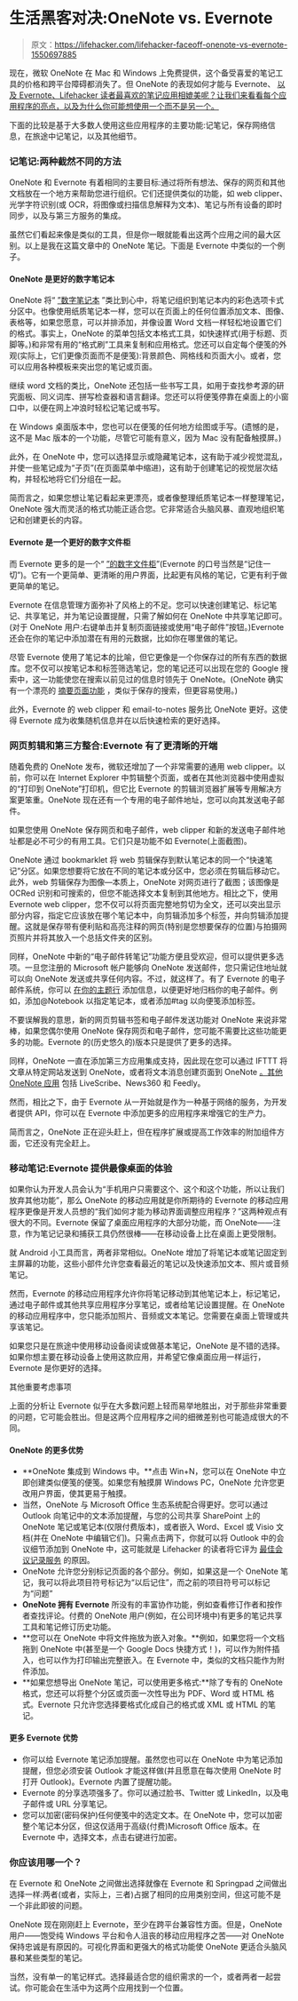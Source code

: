 # 生活黑客对决:OneNote vs. Evernote

> 原文：<https://lifehacker.com/lifehacker-faceoff-onenote-vs-evernote-1550697885>

现在，微软 OneNote 在 Mac 和 Windows 上免费提供，这个备受喜爱的笔记工具的价格和跨平台障碍都消失了。但 OneNote 的表现如何才能与 Evernote、 [以及 Evernote、Lifehacker 读者最喜欢的笔记应用相媲美呢？让我们来看看每个应用程序的亮点，以及为什么你可能想使用一个而不是另一个。](http://lifehacker.com/ive-been-using-evernote-all-wrong-heres-why-its-actual-5989980)



下面的比较是基于大多数人使用这些应用程序的主要功能:记笔记，保存网络信息，在旅途中记笔记，以及其他细节。

### 记笔记:两种截然不同的方法

OneNote 和 Evernote 有着相同的主要目标:通过将所有想法、保存的网页和其他文档放在一个地方来帮助您进行组织。它们还提供类似的功能，如 web clipper、光学字符识别(或 OCR，将图像或扫描信息解释为文本)、笔记与所有设备的即时同步，以及与第三方服务的集成。

虽然它们看起来像是类似的工具，但是你一眼就能看出这两个应用之间的最大区别。以上是我在这篇文章中的 OneNote 笔记。下面是 Evernote 中类似的一个例子。

#### OneNote 是更好的数字笔记本

OneNote 将“ [”数字笔记本](https://lifehacker.com/seven-tips-and-tricks-to-get-more-out-of-onenote-1447747936) ”类比到心中，将笔记组织到笔记本内的彩色选项卡式分区中。也像使用纸质笔记本一样，您可以在页面上的任何位置添加文本、图像、表格等，如果您愿意，可以并排添加，并像设置 Word 文档一样轻松地设置它们的格式。事实上，OneNote 的菜单包括文本格式工具，如快速样式(用于标题、页脚等。)和非常有用的“格式刷”工具来复制和应用格式。您还可以自定每个便笺的外观(实际上，它们更像页面而不是便笺):背景颜色、网格线和页面大小。或者，您可以应用各种模板来突出您的笔记或页面。

继续 word 文档的类比，OneNote 还包括一些书写工具，如用于查找参考源的研究面板、同义词库、拼写检查器和语言翻译。您还可以将便笺停靠在桌面上的小窗口中，以便在网上冲浪时轻松记笔记或书写。

在 Windows 桌面版本中，您也可以在便笺的任何地方绘图或手写。(遗憾的是，这不是 Mac 版本的一个功能，尽管它可能有意义，因为 Mac 没有配备触摸屏。)

此外，在 OneNote 中，您可以选择显示或隐藏笔记本，这有助于减少视觉混乱，并使一些笔记成为“子页”(在页面菜单中缩进)，这有助于创建笔记的视觉层次结构，并轻松地将它们分组在一起。

简而言之，如果您想让笔记看起来更漂亮，或者像整理纸质笔记本一样整理笔记，OneNote 强大而灵活的格式功能正适合您。它非常适合头脑风暴、直观地组织笔记和创建更长的内容。

#### Evernote 是一个更好的数字文件柜

而 Evernote 更多的是一个“ [”的数字文件柜](https://lifehacker.com/whats-all-the-fuss-about-evernote-should-i-be-using-it-5964285)”(Evernote 的口号当然是“记住一切”)。它有一个更简单、更清晰的用户界面，比起更有风格的笔记，它更有利于做更简单的笔记。

Evernote 在信息管理方面弥补了风格上的不足。您可以快速创建笔记、标记笔记、共享笔记，并为笔记设置提醒，只需了解如何在 OneNote 中共享笔记即可。(对于 OneNote 用户:右键单击并复制页面链接或使用“电子邮件”按钮。)Evernote 还会在你的笔记中添加潜在有用的元数据，比如你在哪里做的笔记。

尽管 Evernote 使用了笔记本的比喻，但它更像是一个你保存过的所有东西的数据库。您不仅可以按笔记本和标签筛选笔记，您的笔记还可以出现在您的 Google 搜索中，这一功能使您在搜索以前见过的信息时领先于 OneNote。(OneNote 确实有一个漂亮的 [摘要页面功能](https://lifehacker.com/onenote-summaries-flickr-viewers-and-testicular-healt-1449680822) ，类似于保存的搜索，但更容易使用。)

此外，Evernote 的 web clipper 和 email-to-notes 服务比 OneNote 更好。这使得 Evernote 成为收集随机信息并在以后快速检索的更好选择。

### 网页剪辑和第三方整合:Evernote 有了更清晰的开端

随着免费的 OneNote 发布，微软还增加了一个非常需要的通用 web clipper。以前，你可以在 Internet Explorer 中剪辑整个页面，或者在其他浏览器中使用虚拟的“打印到 OneNote”打印机，但它比 Evernote 的剪辑浏览器扩展等专用解决方案更笨重。OneNote 现在还有一个专用的电子邮件地址，您可以向其发送电子邮件。

如果您使用 OneNote 保存网页和电子邮件，web clipper 和新的发送电子邮件地址都是必不可少的有用工具。它们只是功能不如 Evernote(上面截图)。

OneNote 通过 bookmarklet 将 web 剪辑保存到默认笔记本的同一个“快速笔记”分区。如果您想要将它放在不同的笔记本或分区中，您必须在剪辑后移动它。此外，web 剪辑保存为图像—本质上，OneNote 对网页进行了截图；该图像是 OCRed 识别和可搜索的，但您不能选择文本复制到其他地方。相比之下，使用 Evernote web clipper，您不仅可以将页面完整地剪切为全文，还可以突出显示部分内容，指定它应该放在哪个笔记本中，向剪辑添加多个标签，并向剪辑添加提醒。这就是保存带有便利贴和高亮注释的网页(特别是您想要保存的位置)与拍摄网页照片并将其放入一个总括文件夹的区别。

同样，OneNote 中新的“电子邮件转笔记”功能方便且受欢迎，但可以提供更多选项。一旦您注册的 Microsoft 帐户能够向 OneNote 发送邮件，您只需记住地址就可以向 OneNote 发送或共享任何内容。不过，就这样了。有了 Evernote 的电子邮件系统，你可以 [在你的主题行](http://evernote.com/contact/support/kb/#/article/23480523) 添加信息，以便更好地归档你的电子邮件。例如，添加@Notebook 以指定笔记本，或者添加#tag 以向便笺添加标签。

不要误解我的意思，新的网页剪辑书签和电子邮件发送功能对 OneNote 来说非常棒，如果您偶尔使用 OneNote 保存网页和电子邮件，您可能不需要比这些功能更多的功能。Evernote 的(历史悠久的)版本只是提供了更多的选择。

同样，OneNote 一直在添加第三方应用集成支持，因此现在您可以通过 IFTTT 将文章从特定网站发送到 OneNote，或者将文本消息创建页面到 OneNote [。其他](http://blog.ifttt.com/post/79873227223/introducing-the-onenote-channel) [OneNote 应用](http://www.onenote.com/apps) 包括 LiveScribe、News360 和 Feedly。

然而，相比之下，由于 Evernote 从一开始就是作为一种基于网络的服务，为开发者提供 API，你可以在 Evernote 中添加更多的应用程序来增强它的生产力。

简而言之，OneNote 正在迎头赶上，但在程序扩展或提高工作效率的附加组件方面，它还没有完全赶上。

### 移动笔记:Evernote 提供最像桌面的体验

如果你认为开发人员会认为“手机用户只需要这个、这个和这个功能，所以让我们放弃其他功能”，那么 OneNote 的移动应用就是你所期待的 Evernote 的移动应用程序更像是开发人员想的“我们如何才能为移动界面调整应用程序？”这两种观点有很大的不同。Evernote 保留了桌面应用程序的大部分功能，而 OneNote——注意，作为笔记记录和捕获工具仍然很棒——在移动设备上比在桌面上更受限制。

就 Android 小工具而言，两者非常相似。OneNote 增加了将笔记本或笔记固定到主屏幕的功能，这些小部件允许您查看最近的笔记以及快速添加文本、照片或音频笔记。

然而，Evernote 的移动应用程序允许你将笔记移动到其他笔记本上，标记笔记，通过电子邮件或其他共享应用程序分享笔记，或者给笔记设置提醒。在 OneNote 的移动应用程序中，您只能添加照片、音频或文本笔记。您需要在桌面上管理或共享该笔记。

如果您只是在旅途中使用移动设备阅读或做基本笔记，OneNote 是不错的选择。如果你想主要在移动设备上使用这款应用，并希望它像桌面应用一样运行，Evernote 是你更好的选择。

其他重要考虑事项

上面的分析让 Evernote 似乎在大多数问题上轻而易举地胜出，对于那些非常重要的问题，它可能会胜出。但是这两个应用程序之间的细微差别也可能造成很大的不同。

#### OneNote 的更多优势

*   **OneNote 集成到 Windows 中。**点击 Win+N，您可以在 OneNote 中立即创建类似便笺的便笺。如果您有触摸屏 Windows PC，OneNote 允许您更改用户界面，使其更易于触摸。
*   当然，OneNote 与 Microsoft Office 生态系统配合得更好。您可以通过 Outlook 向笔记中的文本添加提醒，与您的公司共享 SharePoint 上的 OneNote 笔记或笔记本(仅限付费版本)，或者嵌入 Word、Excel 或 Visio 文档(并在 OneNote 中编辑它们)。只需点击两下，你就可以将 Outlook 中的会议细节添加到 OneNote 中，这可能就是 Lifehacker 的读者将它评为 [最佳会议记录服务](http://lifehacker.com/most-popular-meeting-minutes-service-microsoft-onenote-5892786) 的原因。
*   OneNote 允许您分别标记页面的各个部分。例如，如果这是一个 OneNote 笔记，我可以将此项目符号标记为“以后记住”，而之前的项目符号可以标记为“问题”
*   **OneNote 拥有 Evernote** 所没有的丰富协作功能，例如查看修订作者和按作者查找评论。付费的 OneNote 用户(例如，在公司环境中)有更多的笔记共享工具和笔记修订历史功能。
*   **您可以在 OneNote 中将文件拖放为嵌入对象。**例如，如果您将一个文档拖到 OneNote 中(甚至是一个 Google Docs 快捷方式！)，可以作为附件插入，也可以作为打印输出完整嵌入。在 Evernote 中，类似的文档只能作为附件添加。
*   **如果您想导出 OneNote 笔记，可以使用更多格式:**除了专有的 OneNote 格式，您还可以将整个分区或页面一次性导出为 PDF、Word 或 HTML 格式。Evernote 只允许您选择要格式化成自己的格式或 XML 或 HTML 的笔记。

#### 更多 Evernote 优势

*   你可以给 Evernote 笔记添加提醒。虽然您也可以在 OneNote 中为笔记添加提醒，但您必须安装 Outlook 才能这样做(并且愿意在每次使用 OneNote 时打开 Outlook)。Evernote 内置了提醒功能。
*   Evernote 的分享选项强多了。你可以通过脸书、Twitter 或 LinkedIn，以及电子邮件或 URL 分享笔记。
*   您可以加密(密码保护)任何便笺中的选定文本。在 OneNote 中，您可以加密整个笔记本分区，但这仅适用于高级(付费)Microsoft Office 版本。在 Evernote 中，选择文本，点击右键进行加密。

### 你应该用哪一个？

在 Evernote 和 OneNote 之间做出选择就像在 Evernote 和 Springpad 之间做出选择一样:两者(或者，实际上，三者)占据了相同的应用类别空间，但这可能不是一个非此即彼的问题。

OneNote 现在刚刚赶上 Evernote，至少在跨平台兼容性方面。但是，OneNote 用户——饱受纯 Windows 平台和令人沮丧的移动应用程序之苦——对 OneNote 保持忠诚是有原因的。可视化界面和更强大的格式功能使 OneNote 更适合头脑风暴和某些类型的笔记。

当然，没有单一的笔记样式。选择最适合您的组织需求的一个，或者两者一起尝试。你可能会在生活中为这两个应用找到一个位置。